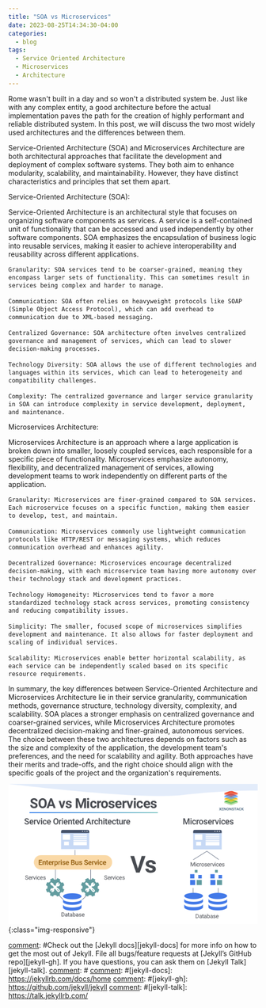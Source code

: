 ```yaml
---
title: "SOA vs Microservices"
date: 2023-08-25T14:34:30-04:00
categories:
  - blog
tags:
  - Service Oriented Architecture
  - Microservices
  - Architecture 
---
```


Rome wasn't built in a day and so won't a distributed system be. Just like with any complex entity, a good architecture before the actual implementation paves the path for the creation of highly performant and reliable distributed system. In this post, we will discuss the two most widely used architectures and the differences between them.

Service-Oriented Architecture (SOA) and Microservices Architecture are both architectural approaches that facilitate the development and deployment of complex software systems. They both aim to enhance modularity, scalability, and maintainability. However, they have distinct characteristics and principles that set them apart.

Service-Oriented Architecture (SOA):

Service-Oriented Architecture is an architectural style that focuses on organizing software components as services. A service is a self-contained unit of functionality that can be accessed and used independently by other software components. SOA emphasizes the encapsulation of business logic into reusable services, making it easier to achieve interoperability and reusability across different applications.

    Granularity: SOA services tend to be coarser-grained, meaning they encompass larger sets of functionality. This can sometimes result in services being complex and harder to manage.

    Communication: SOA often relies on heavyweight protocols like SOAP (Simple Object Access Protocol), which can add overhead to communication due to XML-based messaging.

    Centralized Governance: SOA architecture often involves centralized governance and management of services, which can lead to slower decision-making processes.

    Technology Diversity: SOA allows the use of different technologies and languages within its services, which can lead to heterogeneity and compatibility challenges.

    Complexity: The centralized governance and larger service granularity in SOA can introduce complexity in service development, deployment, and maintenance.

Microservices Architecture:

Microservices Architecture is an approach where a large application is broken down into smaller, loosely coupled services, each responsible for a specific piece of functionality. Microservices emphasize autonomy, flexibility, and decentralized management of services, allowing development teams to work independently on different parts of the application.

    Granularity: Microservices are finer-grained compared to SOA services. Each microservice focuses on a specific function, making them easier to develop, test, and maintain.

    Communication: Microservices commonly use lightweight communication protocols like HTTP/REST or messaging systems, which reduces communication overhead and enhances agility.

    Decentralized Governance: Microservices encourage decentralized decision-making, with each microservice team having more autonomy over their technology stack and development practices.

    Technology Homogeneity: Microservices tend to favor a more standardized technology stack across services, promoting consistency and reducing compatibility issues.

    Simplicity: The smaller, focused scope of microservices simplifies development and maintenance. It also allows for faster deployment and scaling of individual services.

    Scalability: Microservices enable better horizontal scalability, as each service can be independently scaled based on its specific resource requirements.

In summary, the key differences between Service-Oriented Architecture and Microservices Architecture lie in their service granularity, communication methods, governance structure, technology diversity, complexity, and scalability. SOA places a stronger emphasis on centralized governance and coarser-grained services, while Microservices Architecture promotes decentralized decision-making and finer-grained, autonomous services. The choice between these two architectures depends on factors such as the size and complexity of the application, the development team's preferences, and the need for scalability and agility. Both approaches have their merits and trade-offs, and the right choice should align with the specific goals of the project and the organization's requirements.

![Possibility of Achieving Distributed Consensus](/assets/images/soa_vs_microservices.png){:class="img-responsive"}

[comment]: #
[comment]: #Check out the [Jekyll docs][jekyll-docs] for more info on how to get the most out of Jekyll. File all bugs/feature requests at [Jekyll’s GitHub repo][jekyll-gh]. If you have questions, you can ask them on [Jekyll Talk][jekyll-talk].
[comment]: #
[comment]: #[jekyll-docs]: https://jekyllrb.com/docs/home
[comment]: #[jekyll-gh]:   https://github.com/jekyll/jekyll
[comment]: #[jekyll-talk]: https://talk.jekyllrb.com/
